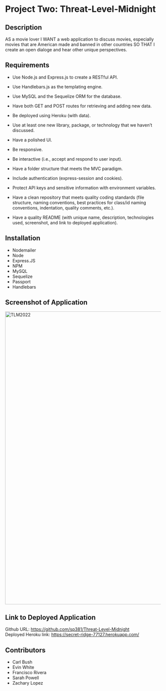# Project Two: Threat-Level-Midnight

## Description 
AS a movie lover I WANT a web application to discuss movies, especially movies that are American made and banned in other countries SO THAT I create an open dialoge and hear other unique perspectives. 

## Requirements
* Use Node.js and Express.js to create a RESTful API.

* Use Handlebars.js as the templating engine.

* Use MySQL and the Sequelize ORM for the database.

* Have both GET and POST routes for retrieving and adding new data.

* Be deployed using Heroku (with data).

* Use at least one new library, package, or technology that we haven’t discussed.

* Have a polished UI.

* Be responsive.

* Be interactive (i.e., accept and respond to user input).

* Have a folder structure that meets the MVC paradigm.

* Include authentication (express-session and cookies).

* Protect API keys and sensitive information with environment variables.

* Have a clean repository that meets quality coding standards (file structure, naming conventions, best practices for class/id naming conventions, indentation, quality comments, etc.).

* Have a quality README (with unique name, description, technologies used, screenshot, and link to deployed application).

## Installation 
- Nodemailer
- Node
- Express.JS
- NPM 
- MySQL
- Sequelize
- Passport
- Handlebars

## Screenshot of Application
<img width="948" alt="TLM2022" src="https://user-images.githubusercontent.com/95602064/167985574-a903b8e9-229f-4bc0-9f86-e851e71533c0.PNG">

## Link to Deployed Application 

Github URL: https://github.com/sp381/Threat-Level-Midnight 
<br>
Deployed Heroku link: https://secret-ridge-77127.herokuapp.com/ 

## Contributors 
- Carl Bush 
- Evin White
- Francisco Rivera 
- Sarah Powell 
- Zachary Lopez
